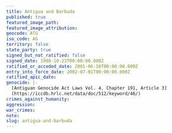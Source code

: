 ```yaml
---
title: Antigua and Barbuda
published: true
featured_image_path:
featured_image_attribution:
geocode: ATG
iso_code: AG
territory: false
state_party: true
signed_but_not_ratified: false
signed_date: 1998-10-23T00:00:00.000Z
ratified_or_acceded_date: 2001-06-18T00:00:00.000Z
entry_into_force_date: 2002-07-01T00:00:00.000Z
ratified_apic_date:
genocide: |-
  [Antiguan Genocide Act Laws Vol. 4, Chapter 191, Article 3]
  (https://iccdb.hrlc.net/data/doc/512/keyword/46/)
crimes_against_humanity:
aggression:
war_crimes:
note:
slug: antigua-and-barbuda
---
```



